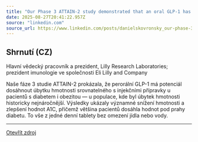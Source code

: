 ```yaml
---
title: "Our Phase 3 ATTAIN-2 study demonstrated that an oral GLP-1 has the potential to achieve weight loss consistent with injectables in patients with both diabetes and obesity — a population where weight…"
date: 2025-08-27T20:41:22.957Z
source: "linkedin.com"
source_url: https://www.linkedin.com/posts/danielskovronsky_our-phase-3-attain-2-study-demonstrated-that-activity-7366123120128081920-1Olh
---
```


## Shrnutí (CZ)
Hlavní vědecký pracovník a prezident, Lilly Research Laboratories; prezident imunologie ve společnosti Eli Lilly and Company

Naše fáze 3 studie ATTAIN-2 prokázala, že perorální GLP-1 má potenciál dosáhnout úbytku hmotnosti srovnatelného s injekčními přípravky u pacientů s diabetem i obezitou — u populace, kde byl úbytek hmotnosti historicky nejnáročnější. Výsledky ukázaly významné snížení hmotnosti a zlepšení hodnot A1C, přičemž většina pacientů dosáhla hodnot pod prahy diabetu. To vše z jedné denní tablety bez omezení jídla nebo vody.

---

[Otevřít zdroj](https://www.linkedin.com/posts/danielskovronsky_our-phase-3-attain-2-study-demonstrated-that-activity-7366123120128081920-1Olh)
